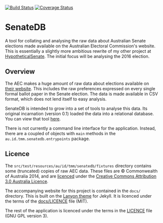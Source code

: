 [![Build Status](https://travis-ci.org/tmccarthy/SenateDB.svg?branch=master)](https://travis-ci.org/tmccarthy/SenateDB)
[![Coverage Status](https://coveralls.io/repos/github/tmccarthy/SenateDB/badge.svg?branch=master)](https://coveralls.io/github/tmccarthy/SenateDB?branch=master)

# SenateDB

A tool for collating and analysing the raw data about Australian Senate elections made available on the 
Australian Electoral Commission's website. This is essentially a slightly more ambitious rewrite of my 
other project at [HypotheticalSenate](https://github.com/tmccarthy/HypotheticalSenate). The initial focus
will be analysing the 2016 election.

## Overview

The AEC makes a huge amount of raw data about elections available on 
[their website](http://results.aec.gov.au/20499/Website/SenateDownloadsMenu-20499-Csv.htm). This includes the raw 
preferences expressed on every single formal ballot paper in the Senate election. The data is made available in CSV 
format, which does not lend itself to easy analysis.

SenateDB is intended to grow into a set of tools to analyse this data. Its original incarnation (version 0.1) loaded the
data into a relational database. You can view that tool [here](https://github.com/tmccarthy/SenateDB/tree/v0.1).

There is not currently a command line interface for the application. Instead, there are a coupled of objects with `main`
methods in the `au.id.tmm.senatedb.entrypoints` package.

## Licence

The `src/test/resources/au/id/tmm/senatedb/fixtures` directory contains some (truncated) copies of raw AEC data. These 
files are © Commonwealth of Australia 2014, and are [licenced](http://www.aec.gov.au/footer/Copyright.htm) under the 
[Creative Commons Attribution 3.0 Australia Licence](http://creativecommons.org/licenses/by/3.0/au/).

The accompanying website for this project is contained in the `docs/` directory. This is built on the 
[Lanyon theme](https://github.com/poole/lanyon) for Jekyll. It is licenced under the terms of the 
[docs/LICENCE](docs/LICENCE) file (MIT).

The rest of the application is licenced under the terms in the [LICENCE](LICENCE) file (GNU GPL version 3).
